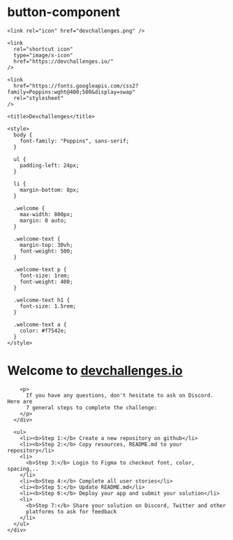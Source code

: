 # button-component

    <link rel="icon" href="devchallenges.png" />

    <link
      rel="shortcut icon"
      type="image/x-icon"
      href="https://devchallenges.io/"
    />

    <link
      href="https://fonts.googleapis.com/css2?family=Poppins:wght@400;500&display=swap"
      rel="stylesheet"
    />

    <title>Devchallenges</title>

    <style>
      body {
        font-family: "Poppins", sans-serif;
      }

      ul {
        padding-left: 24px;
      }

      li {
        margin-bottom: 8px;
      }

      .welcome {
        max-width: 800px;
        margin: 0 auto;
      }

      .welcome-text {
        margin-top: 30vh;
        font-weight: 500;
      }

      .welcome-text p {
        font-size: 1rem;
        font-weight: 400;
      }

      .welcome-text h1 {
        font-size: 1.5rem;
      }

      .welcome-text a {
        color: #f7542e;
      }
    </style>

  </head>
  <body>
    <div class="welcome">
      <div class="welcome-text">
        <h1>
          Welcome to
          <a href="https://devchallenges.io/" target="_blank"
            >devchallenges.io</a
          >
        </h1>

        <p>
          If you have any questions, don't hesitate to ask on Discord. Here are
          7 general steps to complete the challenge:
        </p>
      </div>

      <ul>
        <li><b>Step 1:</b> Create a new repository on github</li>
        <li><b>Step 2:</b> Copy resources, README.md to your repository</li>
        <li>
          <b>Step 3:</b> Login to Figma to checkout font, color, spacing,..
        </li>
        <li><b>Step 4:</b> Complete all user stories</li>
        <li><b>Step 5:</b> Update README.md</li>
        <li><b>Step 6:</b> Deploy your app and submit your solution</li>
        <li>
          <b>Step 7:</b> Share your solution on Discord, Twitter and other
          platforms to ask for feedback
        </li>
      </ul>
    </div>

  </body>
</html>
